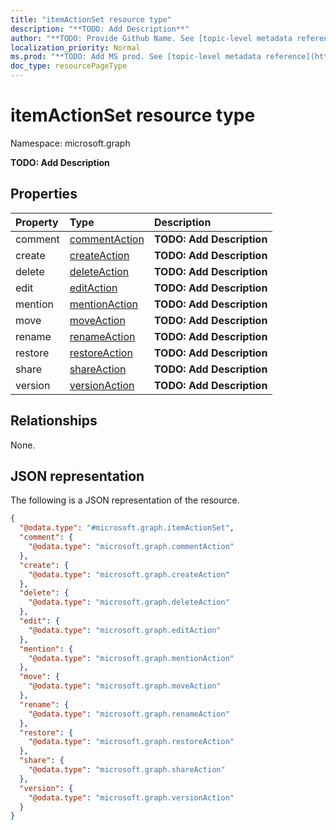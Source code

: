 ```yaml
---
title: "itemActionSet resource type"
description: "**TODO: Add Description**"
author: "**TODO: Provide Github Name. See [topic-level metadata reference](https://msgo.azurewebsites.net/add/document/guidelines/metadata.html#topic-level-metadata)**"
localization_priority: Normal
ms.prod: "**TODO: Add MS prod. See [topic-level metadata reference](https://msgo.azurewebsites.net/add/document/guidelines/metadata.html#topic-level-metadata)**"
doc_type: resourcePageType
---
```


# itemActionSet resource type

Namespace: microsoft.graph

**TODO: Add Description**

## Properties
|Property|Type|Description|
|:---|:---|:---|
|comment|[commentAction](../resources/commentaction.md)|**TODO: Add Description**|
|create|[createAction](../resources/createaction.md)|**TODO: Add Description**|
|delete|[deleteAction](../resources/deleteaction.md)|**TODO: Add Description**|
|edit|[editAction](../resources/editaction.md)|**TODO: Add Description**|
|mention|[mentionAction](../resources/mentionaction.md)|**TODO: Add Description**|
|move|[moveAction](../resources/moveaction.md)|**TODO: Add Description**|
|rename|[renameAction](../resources/renameaction.md)|**TODO: Add Description**|
|restore|[restoreAction](../resources/restoreaction.md)|**TODO: Add Description**|
|share|[shareAction](../resources/shareaction.md)|**TODO: Add Description**|
|version|[versionAction](../resources/versionaction.md)|**TODO: Add Description**|

## Relationships
None.

## JSON representation
The following is a JSON representation of the resource.
<!-- {
  "blockType": "resource",
  "@odata.type": "microsoft.graph.itemActionSet"
}
-->
``` json
{
  "@odata.type": "#microsoft.graph.itemActionSet",
  "comment": {
    "@odata.type": "microsoft.graph.commentAction"
  },
  "create": {
    "@odata.type": "microsoft.graph.createAction"
  },
  "delete": {
    "@odata.type": "microsoft.graph.deleteAction"
  },
  "edit": {
    "@odata.type": "microsoft.graph.editAction"
  },
  "mention": {
    "@odata.type": "microsoft.graph.mentionAction"
  },
  "move": {
    "@odata.type": "microsoft.graph.moveAction"
  },
  "rename": {
    "@odata.type": "microsoft.graph.renameAction"
  },
  "restore": {
    "@odata.type": "microsoft.graph.restoreAction"
  },
  "share": {
    "@odata.type": "microsoft.graph.shareAction"
  },
  "version": {
    "@odata.type": "microsoft.graph.versionAction"
  }
}
```


